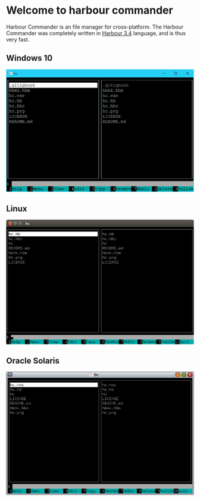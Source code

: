 # Welcome to harbour commander

Harbour Commander is an file manager for cross-platform. The Harbour Commander was completely written in [Harbour 3.4](https://github.com/vszakats/harbour-core) language, and is thus very fast.


## Windows 10
![Windows](docs/img/hc_windows.png "Windows 10 desktop")

## Linux
![GNU/Linux](docs/img/hc_linux.png "With family Linux Ubuntu desktop, based on GNOME")

## Oracle Solaris
![Solaris](docs/img/hc_solaris.png "Solaris desktop GNOME")